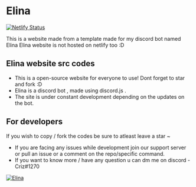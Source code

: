 # Elina 

[![Netlify Status](https://api.netlify.com/api/v1/badges/c241873b-9af9-4c1b-a727-a571556fd35b/deploy-status)](https://app.netlify.com/sites/elina-bot/deploys)

This is a website made from a template made for my discord bot named Elina
Elina website is not hosted on netlify too :D

## Elina website src codes

- This is a open-source website for everyone to use! Dont forget to star and fork :D
- Elina is a discord bot , made using discord.js .
- The site is under constant development depending on the updates on the bot. 

## For developers

If you wish to copy / fork the codes be sure to atleast leave a star ~
- If you are facing any issues while development join our support server or pull an issue or a comment on the repo/specific command.
- If you want to know more / have any question u can dm me on discord - Criz#1270

[![Elina](https://images-ext-1.discordapp.net/external/cwWJ910yqrjJyBCDl80ND0lLH3vlxIqAvBbbKLq_04A/%3Fwidth%3D1200%26height%3D393/https/media.discordapp.net/attachments/862619247897477121/862925351851130900/image0.jpg)](https://github.com/crizmo/Elina-dev)
